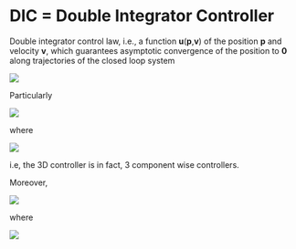 # DIC = Double Integrator Controller

Double integrator control law, i.e., a function **u**(**p**,**v**) of the position **p** and velocity **v**, which guarantees asymptotic convergence of the position to **0** along trajectories of the closed loop system

<img src="https://latex.codecogs.com/svg.latex?\begin{align}&space;&\dot{\mathbf{p}}(t)&space;=&space;\mathbf{v}(t)&space;\notag&space;\\&space;&\dot{\mathbf{v}}(t)&space;=&space;\mathbf{u}(\mathbf{p}(t),\mathbf{v}(t))&space;\notag&space;\end{align}">

Particularly

<img src="https://latex.codecogs.com/svg.latex?\mathbf{u}\in\mathcal{C}^{2}(\mathbb{R}^{3}\times\mathbb{R}^{3},\mathbb{R}^{3})">

where

<img src= "https://latex.codecogs.com/svg.latex?\mathbf{u}(\mathbf{p},\mathbf{v})&space;=&space;\begin{bmatrix}&space;u(p_{\scriptsize{x}},v_{\scriptsize{x}})&space;\\&space;u(p_{\scriptsize{y}},v_{\scriptsize{y}})&space;\\&space;u(p_{\scriptsize{z}},v_{\scriptsize{z}})&space;\end{bmatrix}" >

i.e, the 3D controller is in fact, 3 component wise controllers.

Moreover,

<img src="https://latex.codecogs.com/svg.latex?u(p,v)=-k_{\scriptsize{p}}&space;\sigma_{\scriptsize{p}}(p)-k_{\scriptsize{v}}\sigma_{\scriptsize{v}}(v)">

where

<img src="https://latex.codecogs.com/svg.latex?\sigma_{\scriptsize{p}}(p)=&space;\frac{p}{\sqrt{\sigma_{\scriptsize{p}}^2&plus;p^2}},\sigma_{\scriptsize{v}}(v)=&space;\frac{v}{\sqrt{\sigma_{\scriptsize{v}}^2&plus;v^2}}">
